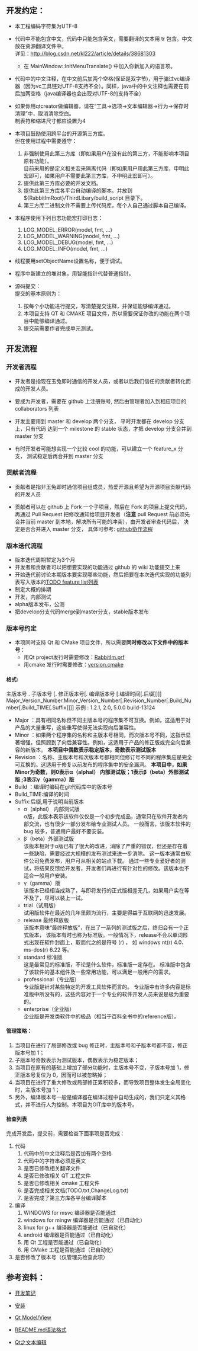 开发约定：
--------

* 本工程编码字符集为UTF-8

* 代码中不能包含中文，代码中只能包含英文，需要翻译的文本用 tr 包含。中文放在资源翻译文件中。  
  详见：http://blog.csdn.net/kl222/article/details/38681303  
  + 在 MainWindow::InitMenuTranslate() 中加入你新加入的语言项。  

* 代码中的中文注释，在中文前后加两个空格(保证是双字节)，用于骗过vc编译器（因为vc工具链对UTF-8支持不全）。同样，java中的中文注释也需要在前后加两空格（java编译器也会出现对UTF-8的支持不全）  

* 如果你用qtcreator做编辑器，请在“工具->选项->文本编辑器->行为->保存时清理”中，取消清除空白。  
  制表符和缩进尺寸都应设置为4

* 本项目鼓励使用跨平台的开源第三方库。  
  但在使用过程中需要遵守：
  1. 非强制使用此第三方库（即如果用户在没有此的第三方，不能影响本项目原有功能）。  
     目前采用的是定义相关宏来隔离代码（即如果用户用此第三方库，申明此宏即可，如果用户不需要此第三方库，不申明此宏即可）。
  2. 提供此第三方库必要的开发文档。
  3. 提供此第三方库各平台自动编译的脚本。并放到 ${RabbitImRoot}/ThirdLibary/build_script 目录下。
  4. 第三方库二进制文件不需要上传代码库，每个人自己通过脚本自己编译。

* 本程序使用下列日志功能宏打印日志：
  1. LOG_MODEL_ERROR(model, fmt, ...)
  2. LOG_MODEL_WARNING(model, fmt, ...)
  3. LOG_MODEL_DEBUG(model, fmt, ...) 
  4. LOG_MODEL_INFO(model, fmt, ...)

* 线程要用setObjectName设置名称，便于调试。

* 程序中新建立的堆对象，用智能指针代替普通指针。

* 源码提交：  
  提交的基本原则为：
  1. 按每个小功能进行提交，写清楚提交注释，并保证能够编译通过。
  2. 本项目支持 QT 和 CMAKE 项目文件，所以需要保证你改的功能在两个项目中能够编译通过。
  3. 提交前需要作者完成单元测试。
  
开发流程
--------

### 开发者流程

- 开发者是指现在玉兔即时通信的开发人员，或者以后我们信任的贡献者转化而成的开发人员。

- 要成为开发者，需要在 github 上注册账号, 然后由管理者加入到相应项目的 collaborators 列表

- 开发主要用到 master 和 develop 两个分支， 平时开发都在 develop 分支上，只有代码
达到一个 milestone 的 stable 状态，才把 develop 分支合并到 master 分支

- 有时开发者可能想实现一个比较 cool 的功能，可以建立一个 feature_x 分支，
测试稳定后再合并到 master 分支

### 贡献者流程

- 贡献者是指非玉兔即时通信项目组成员，热爱开源且希望为开源项目贡献代码的开发人员

- 贡献者可以在 github 上 Fork 一个子项目，然后在 Fork 的项目上提交代码，
再通过 Pull Request 把修改通知给项目开发者（**注意** pull Request 前必须先合并当前 master 到本地，解决所有可能的冲突），由开发者审查代码后，
决定是否合并进入 master 分支， 具体可参考: [github协作流程](http://www.worldhello.net/gotgithub/04-work-with-others/010-fork-and-pull.html)

### 版本迭代流程
- 版本迭代周期暂定为3个月
- 开发者和贡献者可以把想要实现的功能通过 github 的 wiki 功能提交上来
- 开始迭代前讨论本期版本要实现哪些功能，然后把要在本次迭代实现的功能列表写入版本的[TODO feature list列表](TODO.txt)
- 制定大概的排期
- 开发，内部测试
- alpha版本发布，公测
- 把develop分支代码merge到master分支，stable版本发布

### 版本号约定
* 本项同时支持 Qt 和 CMake 项目文件，所以需要**同时修改以下文件中的版本号**：
    - 用Qt project发行时需要修改：[RabbitIm.prf](./../RabbitIm.prf)
    - 用cmake 发行时需要修改：[version.cmake](./../cmake/version.cmake)

#### 格式:
主版本号 . 子版本号 [. 修正版本号[. 编译版本号 [.编译时间[.后缀]]]]  
Major_Version_Number.Minor_Version_Number[.Revision_Number[.Build_Number[.Build_TIME[.Suffix]]]]
示例 : 1.2.1, 2.0, 5.0.0 build-13124
+ Major ：具有相同名称但不同主版本号的程序集不可互换。例如，这适用于对产品的大量重写，这些重写使得无法实现向后兼容性。
+ Minor ：如果两个程序集的名称和主版本号相同，而次版本号不同，这指示显著增强，但照顾到了向后兼容性。例如，这适用于产品的修正版或完全向后兼容的新版本。
          **本项目中偶数表示稳定版本，奇数表示测试版本**
+ Revision ：名称、主版本号和次版本号都相同但修订号不同的程序集应是完全可互换的。这适用于修复以前发布的程序集中的安全漏洞。
          **本项目中，如果Minor为奇数，则0表示α（alphal） 内部测试版；1表示β（beta）外部测试版 ;3表示γ（gamma）版**
+ Build ：编译时编码在git代码库中的版本号
+ Build_TIME:编译的时间
+ Suffix:后缀,用于说明当前版本
    * α（alphal） 内部测试版  
    α版，此版本表示该软件仅仅是一个初步完成品，通常只在软件开发者内部交流，也有很少一部分发布给专业测试人员。
    一般而言，该版本软件的 bug 较多，普通用户最好不要安装。 
    * β（beta）外部测试版  
    该版本相对于α版已有了很大的改进，消除了严重的错误，但还是存在着一些缺陷，需要经过大规模的发布测试来进一步消除。
    这一版本通常由软件公司免费发布，用户可从相关的站点下载。
    通过一些专业爱好者的测试，将结果反馈给开发者，开发者们再进行有针对性的修改。该版本也不适合一般用户安装。
    * γ（gamma）版  
    该版本已经相当成熟了，与即将发行的正式版相差无几，如果用户实在等不及了，尽可以装上一试。
    * trial（试用版）  
    试用版软件在最近的几年里颇为流行，主要是得益于互联网的迅速发展。
    * release 最终释放版  
    该版本意味“最终释放版”，在出了一系列的测试版之后，终归会有一个正式版本，
    该版本有时也称为标准版。一般情况下，release不会以单词形式出现在软件封面上，取而代之的是符号 (r) ，
    如 windows nt(r) 4.0、ms-dos(r) 6.22 等。
    * standard 标准版  
    这是最常见的标准版，不论是什么软件，标准版一定存在。
    标准版中包含了该软件的基本组件及一些常用功能，可以满足一般用户的需求。
    * professional（专业版）  
    专业版是针对某些特定的开发工具软件而言的。
    专业版中有许多内容是标准版中所没有的，这些内容对于一个专业的软件开发人员来说是极为重要的。
    * enterprise（企业版）  
    企业版是开发类软件中的极品（相当于百科全书中的reference版）。

#### 管理策略：
1. 当项目在进行了局部修改或 bug 修正时，主版本号和子版本号都不变，修正版本号加 1；
2. 子版本号奇数表示为测试版本，偶数表示为稳定版本；
3. 当项目在原有的基础上增加了部分功能时，主版本号不变，子版本号加 1，修正版本号复位为 0，因而可以被忽略掉；
4. 当项目在进行了重大修改或局部修正累积较多，而导致项目整体发生全局变化时，主版本号加 1；
5. 另外，编译版本号一般是编译器在编译过程中自动生成的，我们只定义其格式，并不进行人为控制。本项目为GIT库中的版本号。

#### 检查列表
完成开发后，提交前，需要检查下面事项是否完成：

1. 代码
    1. 代码中的中文注释后是否加有两个空格
    2. 代码中的字符串必须是英文
    3. 是否已修改相关翻译文件
    4. 是否已修改相关 QT 工程文件
    5. 是否已修改相关 cmake 工程文件
    6. 是否完成相关文档(TODO.txt,ChangeLog.txt)
    7. 是否完成了第三方库各平台编译脚本
2. 编译
    1. WINDOWS for msvc 编译器是否能通过
    2. windows for mingw 编译器是否能通过（已自动化）
    3. linux for g++ 编译器是否能通过（已自动化）
    4. android 编译器是否能通过（已自动化）
    5. 用 Qt 工程是否能通过（已自动化）
    6. 用 CMake 工程是否能通过（已自动化）
3. 是否修改了版本号（仅管理员检查此项）

参考资料：
--------
* [开发笔记](./Books/开发笔记.md)

* [安装](INSTALL.md)

* [Qt Model/View](http://blog.csdn.net/leo115/article/details/7532677)

* [README.md语法格式](https://github.com/LearnShare/Learning-Markdown/blob/master/README.md)

* [Qt之文本编辑](http://blog.chinaunix.net/uid-25806493-id-3346294.html)
